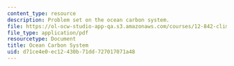 ```yaml
---
content_type: resource
description: Problem set on the ocean carbon system.
file: https://ol-ocw-studio-app-qa.s3.amazonaws.com/courses/12-842-climate-physics-and-chemistry-fall-2008/d71ce4e0ec12430b71dd727017071a48_ps3.pdf
file_type: application/pdf
resourcetype: Document
title: Ocean Carbon System
uid: d71ce4e0-ec12-430b-71dd-727017071a48
---
```

